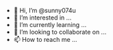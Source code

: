 - 👋 Hi, I’m @sunny074u
- 👀 I’m interested in ...
- 🌱 I’m currently learning ...
- 💞️ I’m looking to collaborate on ...
- 📫 How to reach me ...

<!---
sunny074u/sunny074u is a ✨ special ✨ repository because its `README.md` (this file) appears on your GitHub profile.
You can click the Preview link to take a look at your changes.
--->
